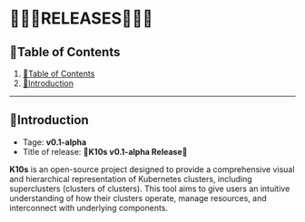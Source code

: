 # 🤍🩵💜RELEASES💜🩵🤍

## 📘Table of Contents

1. [📘Table of Contents](#📘table-of-contents)
2. [🖖Introduction](#🖖introduction)

---

## 🖖Introduction

- Tage: **v0.1-alpha**
- Title of release: **🚀K10s v0.1-alpha Release🚀**

**K10s** is an open-source project designed to provide a comprehensive visual and hierarchical representation of Kubernetes clusters, including superclusters (clusters of clusters). This tool aims to give users an intuitive understanding of how their clusters operate, manage resources, and interconnect with underlying components.